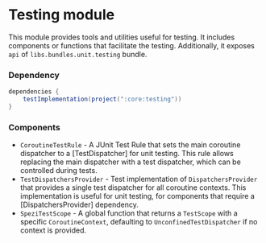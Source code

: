 # Testing module

This module provides tools and utilities useful for testing. It includes components or functions that facilitate the testing.
Additionally, it exposes `api` of `libs.bundles.unit.testing` bundle.

### Dependency
```gradle
dependencies {
    testImplementation(project(":core:testing"))
}
```

### Components

- `CoroutineTestRule` - A JUnit Test Rule that sets the main coroutine dispatcher to a [TestDispatcher] for unit testing. 
This rule allows replacing the main dispatcher with a test dispatcher, which can be controlled during tests.
- `TestDispatchersProvider` - Test implementation of `DispatchersProvider` that provides a single test dispatcher 
for all coroutine contexts. This implementation is useful for unit testing, for components that require a [DispatchersProvider] dependency.
- `SpeziTestScope` - A global function that returns a `TestScope` with a specific `CoroutineContext`, defaulting to `UnconfinedTestDispatcher` if no context is provided.
